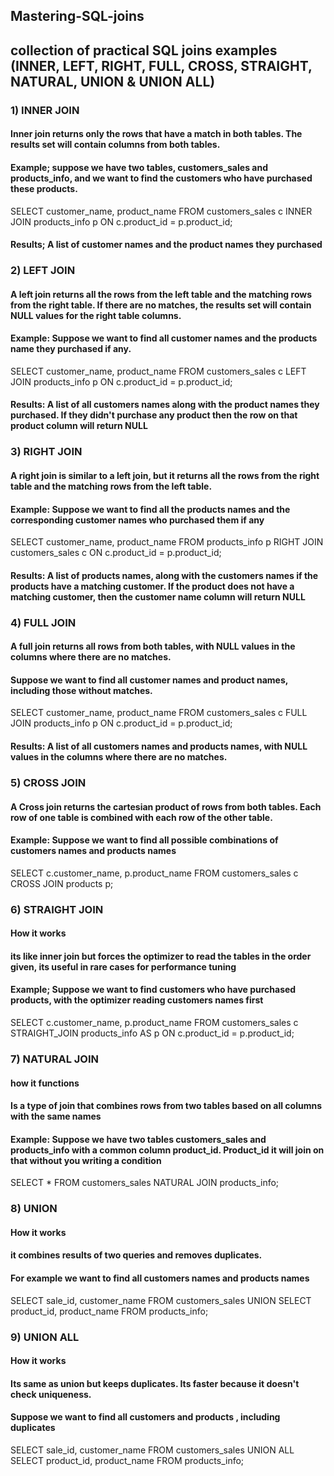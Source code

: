 
## Mastering-SQL-joins
## collection of practical SQL joins examples (INNER, LEFT, RIGHT, FULL, CROSS, STRAIGHT, NATURAL, UNION & UNION ALL)

### 1) INNER JOIN
#### Inner join returns only the rows that have a match in both tables. The results set will contain columns from both tables.
#### Example; suppose we have two tables, customers_sales and products_info, and we want to find the customers who have purchased these products.


SELECT 
   customer_name,
   product_name
FROM customers_sales c
INNER JOIN products_info p
ON c.product_id = p.product_id;
 
#### Results; A list of customer names and the product names they purchased



### 2) LEFT JOIN
#### A left join returns all the rows from the left table and the matching rows from the right table. If there are no matches, the results set will contain NULL values for the right table columns.
#### Example: Suppose we want to find all customer names and the products name they purchased if any.


SELECT 
   customer_name,
   product_name
FROM customers_sales c
LEFT JOIN products_info p
ON c.product_id = p.product_id;

#### Results: A list of all customers names along with the product names they purchased. If they didn't purchase any product then the row on that product column will return NULL



### 3) RIGHT JOIN 
#### A right join is similar to a left join, but it returns all the rows from the right table and the matching rows from the left table.
#### Example: Suppose we want to find all the products names and the corresponding customer names who purchased them if any


SELECT
      customer_name,
      product_name
FROM products_info p
RIGHT JOIN customers_sales c
ON c.product_id = p.product_id;

#### Results: A list of products names, along with the customers names if the products have a matching customer. If the product does not have a matching customer, then the customer name column will return NULL



### 4) FULL JOIN
#### A full join returns all rows from both tables, with NULL values in the columns where there are no matches.
#### Suppose we want to find all customer names and product names, including those without matches.


SELECT 
      customer_name,
      product_name
FROM customers_sales c
FULL JOIN products_info p
ON c.product_id = p.product_id;

#### Results: A list of all customers names and products names, with NULL values in the columns where there are no matches.



### 5) CROSS JOIN 
#### A Cross join returns the cartesian product of rows from both tables. Each row of one table is combined with each row of the other table.
#### Example: Suppose we want to find all possible combinations of customers names and products names


SELECT
     c.customer_name,
     p.product_name
FROM customers_sales c
CROSS JOIN products p;



### 6) STRAIGHT JOIN 
#### How it works
#### its like inner join but forces the optimizer to read the tables in the order given, its useful in rare cases for performance tuning
#### Example; Suppose we want to find customers who have purchased products, with the optimizer reading customers names first


SELECT
    c.customer_name,
    p.product_name
FROM customers_sales c
STRAIGHT_JOIN products_info AS  p
ON c.product_id = p.product_id;



### 7) NATURAL JOIN
#### how it functions
#### Is a type of join that combines rows from two tables based on all columns with the same names
#### Example: Suppose we have two tables customers_sales and products_info with a common column product_id. Product_id it will join on that without you writing a condition


SELECT *
FROM customers_sales
NATURAL JOIN products_info;



### 8) UNION
#### How it works
#### it combines results of two queries and removes duplicates. 
#### For example we want to find all customers names and products names


SELECT sale_id,
customer_name
FROM customers_sales
UNION
SELECT product_id,
product_name
FROM products_info;



### 9) UNION ALL
#### How it works
#### Its same as union but keeps duplicates. Its faster because it doesn't check uniqueness.
#### Suppose we want to find all customers and products , including duplicates 


SELECT sale_id,
customer_name
FROM customers_sales
UNION ALL
SELECT product_id,
product_name
FROM products_info;
